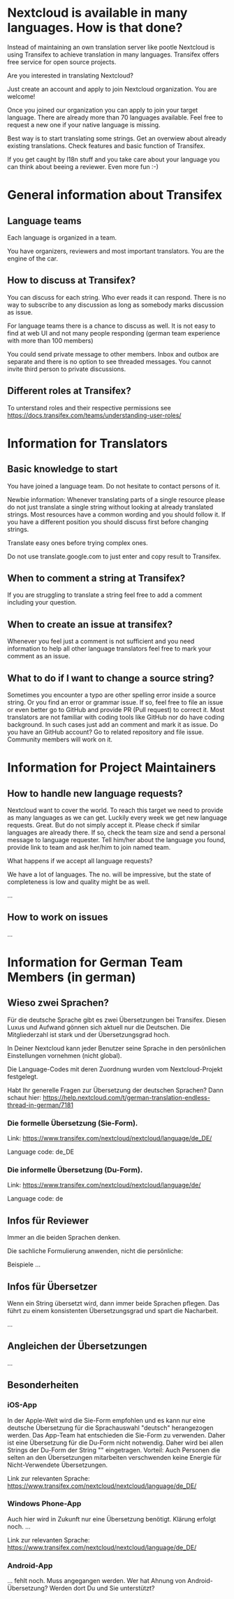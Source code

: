 # Nextcloud is available in many languages. How is that done?
Instead of maintaining an own translation server like pootle Nextcloud is using Transifex to achieve translation in many languages.
Transifex offers free service for open source projects.

Are you interested in translating Nextcloud?

Just create an account and apply to join Nextcloud organization. You are welcome!

Once you joined our organization you can apply to join your target language. There are already more than 70 languages available. Feel free to request a new one if your native language is missing.

Best way is to start translating some strings. Get an overwiew about already existing translations. Check features and basic function of Transifex.

If you get caught by l18n stuff and you take care about your language you can think about beeing a reviewer. Even more fun :-)

# General information about Transifex
## Language teams
Each language is organized in a team.

You have organizers, reviewers and most important translators. You are the engine of the car. 

## How to discuss at Transifex?

You can discuss for each string. Who ever reads it can respond. There is no way to subscribe to any discussion as long as somebody marks discussion as issue.

For language teams there is a chance to discuss as well. It is not easy to find at web UI and not many people responding (german team experience with more than 100 members)

You could send private message to other members. Inbox and outbox are separate and there is no option to see threaded messages. You cannot invite third person to private discussions.

## Different roles at Transifex?

To unterstand roles and their respective permissions see https://docs.transifex.com/teams/understanding-user-roles/

# Information for Translators
## Basic knowledge to start
You have joined a language team. Do not hesitate to contact persons of it.

Newbie information: Whenever translating parts of a single resource please do not just translate a single string without looking at already translated strings. Most resources have a common wording and you should follow it. If you have a different position you should discuss first before changing strings.

Translate easy ones before trying complex ones.

Do not use translate.google.com to just enter and copy result to Transifex.

## When to comment a string at Transifex?

If you are struggling to translate a string feel free to add a comment including your question.

## When to create an issue at transifex?

Whenever you feel just a comment is not sufficient and you need information to help all other language translators feel free to mark your comment as an issue.

## What to do if I want to change a source string?

Sometimes you encounter a typo are other spelling error inside a source string. Or you find an error or grammar issue. If so, feel free to file an issue or even better go to GitHub and provide PR (Pull request) to correct it.
Most translators are not familiar with coding tools like GitHub nor do have coding background. In such cases just add an comment and mark it as issue. Do you have an GitHub account? Go to related repository and file issue. Community members will work on it.

# Information for Project Maintainers
## How to handle new language requests?

Nextcloud want to cover the world. To reach this target we need to provide as many languages as we can get.
Luckily every week we get new language requests. Great. But do not simply accept it. 
Please check if similar languages are already there. If so, check the team size and send a personal message to language requester. Tell him/her about the language you found, provide link to team and ask her/him to join named team.

What happens if we accept all language requests?

We have a lot of languages. The no. will be impressive, but the state of completeness is low and quality might be as well.

...


## How to work on issues
...

# Information for German Team Members (in german)
## Wieso zwei Sprachen?
Für die deutsche Sprache gibt es zwei Übersetzungen bei Transifex. Diesen Luxus und Aufwand gönnen sich aktuell nur die Deutschen. Die Mitgliederzahl ist stark und der Übersetzungsgrad hoch.

In Deiner Nextcloud kann jeder Benutzer seine Sprache in den persönlichen Einstellungen vornehmen (nicht global).

Die Language-Codes mit deren Zuordnung wurden vom Nextcloud-Projekt festgelegt.

Habt Ihr generelle Fragen zur Übersetzung der deutschen Sprachen? Dann schaut hier:
 https://help.nextcloud.com/t/german-translation-endless-thread-in-german/7181

### Die formelle Übersetzung (Sie-Form).

Link: https://www.transifex.com/nextcloud/nextcloud/language/de_DE/

Language code: de_DE

### Die informelle Übersetzung (Du-Form).

Link: https://www.transifex.com/nextcloud/nextcloud/language/de/

Language code: de

## Infos für Reviewer
Immer an die beiden Sprachen denken.

Die sachliche Formulierung anwenden, nicht die persönliche:

Beispiele ...


## Infos für Übersetzer

Wenn ein String übersetzt wird, dann immer beide Sprachen pflegen. Das führt zu einem konsistenten Übersetzungsgrad und spart die Nacharbeit.

...

## Angleichen der Übersetzungen

...
## Besonderheiten
### iOS-App
In der Apple-Welt wird die Sie-Form empfohlen und es kann nur eine deutsche Übersetzung für die Sprachauswahl "deutsch" herangezogen werden. Das App-Team hat entschieden die Sie-Form zu verwenden. Daher ist eine Übersetzung für die Du-Form nicht notwendig. Daher wird bei allen Strings der Du-Form der String "" eingetragen. Vorteil: Auch Personen die selten an den Übersetzungen mitarbeiten verschwenden keine Energie für Nicht-Verwendete Übersetzungen.

Link zur relevanten Sprache: https://www.transifex.com/nextcloud/nextcloud/language/de_DE/

### Windows Phone-App
Auch hier wird in Zukunft nur eine Übersetzung benötigt. Klärung erfolgt noch.
...

Link zur relevanten Sprache: https://www.transifex.com/nextcloud/nextcloud/language/de_DE/

### Android-App
... fehlt noch. Muss angegangen werden. Wer hat Ahnung von Android-Übersetzung? Werden dort Du und Sie unterstützt?